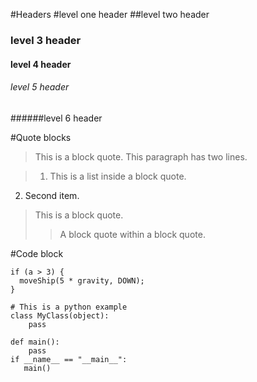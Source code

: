 #Headers
#level one header
##level two  header
### level 3 header ###
#### level 4 header
###### level 5 header 
######level 6 header

#Quote blocks
> This is a block quote. This
paragraph has two lines.

> 1. This is a list inside a block quote.
2. Second item.

> This is a block quote.
>
> > A block quote within a block quote.

#Code block
~~~~~~~
if (a > 3) {
  moveShip(5 * gravity, DOWN);
}
~~~~~~~

~~~~~~{#mycode .python .numberLines }
# This is a python example
class MyClass(object):
    pass

def main():
    pass
if __name__ == "__main__":
   main()
~~~~~~


